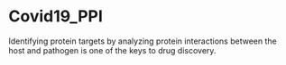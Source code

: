 # Covid19_PPI
Identifying protein targets by analyzing protein interactions between the host and pathogen is one of the keys to drug discovery.
